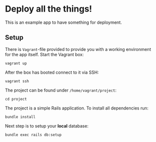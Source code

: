 # Deploy all the things!

This is an example app to have something for deployment.

## Setup

There is `Vagrant`-file provided to provide you with a working environment for the app itself. Start the Vagrant box:

```
vagrant up
```

After the box has booted connect to it via SSH:

```
vagrant ssh
```

The project can be found under `/home/vagrant/project`:

```
cd project
```

The project is a simple Rails application. To install all dependencies run:

```
bundle install
```

Next step is to setup your **local** database:

```
bundle exec rails db:setup
```
